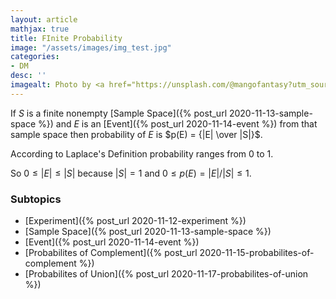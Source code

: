 ```yaml
---
layout: article
mathjax: true
title: FInite Probability
image: "/assets/images/img_test.jpg"
categories:
- DM
desc: '' 
imagealt: Photo by <a href="https://unsplash.com/@mangofantasy?utm_source=unsplash&utm_medium=referral&utm_content=creditCopyText">Tim Johnson</a> on <a href="https://unsplash.com/s/photos/logic?utm_source=unsplash&utm_medium=referral&utm_content=creditCopyText">Unsplash</a>
---
```


If $S$ is a finite nonempty [Sample Space]({% post_url 2020-11-13-sample-space %}) and $E$ is an [Event]({% post_url 2020-11-14-event %}) from that sample space then probability of $E$ is $p(E) = {|E| \over |S|}$.

According to Laplace's Definition probability ranges from 0 to 1.

So $0 \le |E| \le |S|$ because $|S|=1$
and $0 \le p(E) = |E|/|S| \le 1$.

### Subtopics
- [Experiment]({% post_url 2020-11-12-experiment %})
- [Sample Space]({% post_url 2020-11-13-sample-space %})
- [Event]({% post_url 2020-11-14-event %})
- [Probabilites of Complement]({% post_url 2020-11-15-probabilites-of-complement %})
- [Probabilites of Union]({% post_url 2020-11-17-probabilites-of-union %})